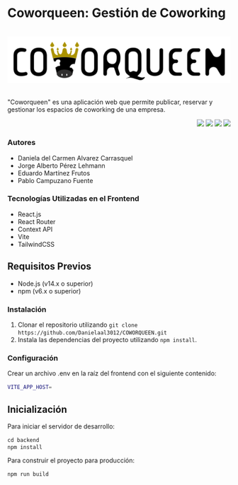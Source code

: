 # Coworqueen: Gestión de Coworking 
<br>
<div align="center">
<img src="https://github.com/Danielaal3012/COWORQUEEN/blob/2fad5541ee7f8a87db427fa8f6fe81bbd2287224/backend/img/logo.png">
</div>

<br>

"Coworqueen" es una aplicación web que permite publicar, reservar y gestionar los espacios de coworking de una empresa.
<div align="end"> 
  <img src="https://img.shields.io/badge/React-20232A?style=for-the-badge&logo=react&logoColor=61DAFB" />
  <img src="https://img.shields.io/badge/Vite-B73BFE?style=for-the-badge&logo=vite&logoColor=FFD62E" />
  <img src="https://img.shields.io/badge/GitHub-100000?style=for-the-badge&logo=github&logoColor=white">
  <img src="https://img.shields.io/badge/Tailwind_CSS-38B2AC?style=for-the-badge&logo=tailwind-css&logoColor=white" />
</div>

### Autores

- Daniela del Carmen Alvarez Carrasquel
- Jorge Alberto Pérez Lehmann
- Eduardo Martínez Frutos
- Pablo Campuzano Fuente

### Tecnologías Utilizadas en el Frontend

- React.js
- React Router
- Context API
- Vite
- TailwindCSS

## Requisitos Previos
- Node.js (v14.x o superior)
- npm (v6.x o superior)



### Instalación

1. Clonar el repositorio utilizando `git clone https://github.com/Danielaal3012/COWORQUEEN.git`
2. Instala las dependencias del proyecto utilizando `npm install`.

### Configuración
Crear un archivo .env en la raíz del frontend con el siguiente contenido:

```sh
VITE_APP_HOST=
```

## Inicialización
    
Para iniciar el servidor de desarrollo:

    cd backend
    npm install

Para construir el proyecto para producción:

    npm run build